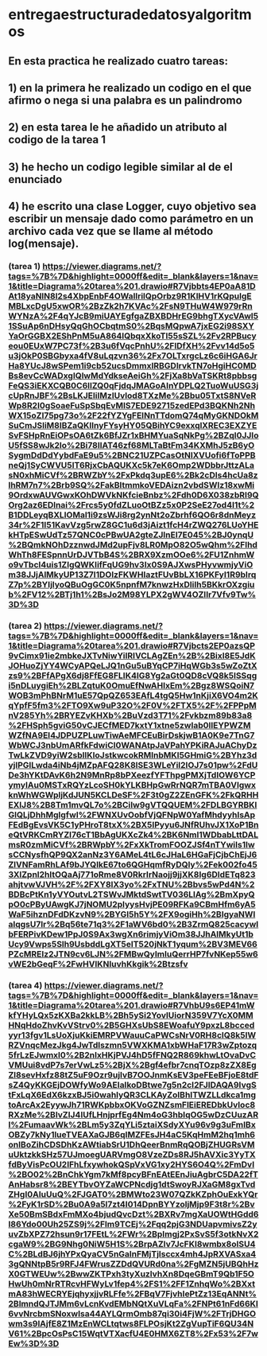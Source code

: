 # entregaestructuradedatosyalgoritmos
## En esta practica he realizado cuatro tareas:
## 1) en la primera he realizado un codigo en el que afirmo o nega si una palabra es un palindromo
## 2) en esta tarea le he añadido un atributo al codigo de la tarea 1 
## 3) he hecho un codigo legible similar al de el enunciado 
## 4) he escrito una clase Logger, cuyo objetivo sea escribir un mensaje dado como parámetro en un archivo cada vez que se llame al método log(mensaje). 

### (tarea 1) https://viewer.diagrams.net/?tags=%7B%7D&highlight=0000ff&edit=_blank&layers=1&nav=1&title=Diagrama%20tarea%201.drawio#R7Vjbbts4EP0aA81DAt18yaNlN8l2s4XbpEnbF4OWaIlrilQpOrbz9R1KlHV1rKQpulgEMBLxcDgU5xwOR%2BzZk2h7KVAc%2FsN9THuW4W979rRnWYNzA%2F4qYJcB9miUAYEgfgaZBXBDHrEG9bhgTXycVAwl51SSuAp6nDHsyQqGhOCbqtmS0%2BqsMQpwA7jxEG2i98SXYYaOrGGBX2EShPnM5uA864lQbqxXkoTI55sSZL%2Fv2RPBucyeou0EUxW7PC73f%2B3u6fVqcPnhU%2FIDfXH%2Fvv14d5o5u3jOkP0SBGbyxa4fV8uLqzvn36%2Fx7OLTxrgcLz6c6iHGA6JrHa8YUcJ8wSPem1i9cb52ucsDmmxIRBGDlrvkTN7oHgiHC0MDBs8evCcWADxgIQlwMdYdkseAeiGh%2FjXa8bVaTSKRt8pbbsgFeQS3iEKXCQB0C6llZQ0qFjdqJMAGoAInYDPLQ2TuoWuUSG3jcUpRnJBF%2BsLKJEIiIMzlUvIod8TXzMe%2Bbu05TxtS8NVeRWp8R2I0gSoaeFuSpSbqEvMIS7EDE92715zedEPd3BQKNh2NhWX15oZI75pg73o%2F22fYZYgFEINnTTdomQ74qMyGKNDOkMSuCmJSliM8lBZaQKlInyFYsyHY05QBihYC9exxqlXREC3EXZYESvFSHpRnEiOPsOA6tZk6BfJZr1xBHMYuaSqNkPg%2BZql0JJIoU5fSS8wJk2lo%2Bi78IIAT46zf68MLTaBtFm34KXMhJ5zB6yOSygmDdDdYybdFaE9u5%2BNC21UZPCasOtNlXVUofi6fToPPBneQj1SyCWVU5IT6RjxCbAQUKXc5k7eK6Omp2WDbbrJttzALasN0xhMiCVf%2BRWZbY%2FxPkdq3upE6%2Bk2cDls4hcUa8zlhRM7n7%2Brb9SQ%2FakBltmmkoVEDAizn2vbdSWlz18xwMi9OrdxwAUVGwxKOhDWVkNKfcieBnbz%2Fdh0D6X038zbRI9QOrg2az6EDlnai%2Frcs5y0fdZLuoOtBZz5x0P2SeE27od4I1t%2B1DDLeyqBXLIOMal1i9zsWJi8rg2ynNt2oZbrhf6QO6r8dnMeyz34r%2F1I51KavVzg5rwZ8GC1u6d3jAizt1fcH4rZWQ276LUoYHEkHTpESwUdTz57QNC0cPBwUA2gteZJlnEI7E045%2BJ0ynqU%2BQmkNOhDzznwdJMd2upFjv8LR0MpO82O5wQhm%2FlhdWhTh8FESpnnUrDJVTbB4S%2BRX9XzmOOe6%2FU1ZnhmWo9vTbcl4uis1ZlgQWKIifFqUG9hv3Ix0S9AJXwsPHyvwmjyViOm38JJjAlMkyUP13Z7I1DOlzFKWHlaztFUvBbLX16PKFyI1R9bIrqZ7p%2BYIjlyoQBuOgGC0K5npnfM7knwzHxDIiIh5BKkrOXzgiub%2FV12%2BTj1h1%2BsJo2M98YLPX2gWV4OZIIr7Vfv9Tw%3D%3D
### (tarea 2) https://viewer.diagrams.net/?tags=%7B%7D&highlight=0000ff&edit=_blank&layers=1&nav=1&title=Diagrama%20tarea%201.drawio#R7Vjbcts2EP0azsQP9vCimx91ie2mbkeJXTvNiwYiIRIVCLAgZEn%2B%2BixI8E5JdKJOHuoZjYY4WCyAPQeLJQ1nGu5uBYqCP7iHqWGb3s5wZoZtXzs9%2BFfAPgX6dj8FfEG8FLIK4IG8Yg2aGt0QD8cVQ8k5lSSqgi5nDLuygiEh%2BLZqtuK0OmuEfNwAHlxEm%2Bgz8WSQoiN7WOB3mPhBNrM1uE57QpQZ653EAfL4tgQ5Hw1nKjiX6VO4m2KqYpfF5fm3%2FTO9Xw9uP32O%2F0V%2FTX5%2F%2FPPpMnV285Yh%2BRYEZvKHXb%2BuVzd3T71%2Fvkbzm89b83a8%2FHSph5gviG50vCJECfMED7kxtY1xtne5zwIab0lIEYPWZMWZfNA9EI4JDPUZPLuwTiwAeMFCEuBirDskjwB1A0K9e7TnG7WbWCJ3nbUmARfkFdwiCl0WANAtpJaVPahYPKiRAJuAChyDzTwLkZVD9yiW2sbllKIoJstkwcokRMInbMKl5GHmiG%2BYhz3dyjlPGlLwda4iNb4jMZpAFQ28K8lSE3WLeYil2IOJ7s01pw%2FdUDe3hYKtDAvK6h2N9MnRp8bPXeezfYFThpgPMXjTdIOW6YCPymyIAu0MSTxRQYzLcoSH0kYLKBHpGwRrNQR7mTBA0VIgwxknWhWGWpljKdJUN5KCLDeSF%2F3t0gZ2ZEnGFK%2FkQRHHEXIJ8%2B8Tm1mvQL7o%2BCiIw9gVTQQUEM%2FDLBGYRBKlGlQLjDhhMglgfwI%2FWNXUvOobfVjQFNpW0YafMhdyyhlsApFEdBgEvsVK5C1yPHroT8txX%2BX5lPyyu6JNfRUhvJX1XoP1BneQtVRKCmRYZI76cT1BbAgUKXcZk4%2BK6Nml1WDbabLttDALmsR0zmMiCVf%2BRWpbY%2FxXkTromFOOZJSf4nTYwils1lwsCCNysfhQP9QX2anNz3Y6AMeL4tL6cJHaL6HGaFjCjbChEjJ6ZlVNFamRhLAf9bJYQIkE67to6QGHqmfRyDQly%2Fek002fo453XlZpnl2hltOQaAj771oRme8V0RkrIrNaojj9jjXK8Ig6DldETq823ahjtvwVJVH%2F%2FXY8lX3yo%2FxTNU%2Bbvs5wPd4N%2BDBcPtKn1yVYOutvL2TSWvJMktdSwtTV036LlAg%2BmXpyQpO0cPByUAwgKJ7jNOMU2plyysHvjPE09RFKa9CBmHfm6yA5WaF5ihznDFdDKzvN9%2BYGI5h5Y%2FX9ogiHh%2BIgyaNWlalqgsU7Ir%2Bq56te71q3%2F1aWV6bd0%2B3ZrmQ825cacywIbFERPivKDew1PpJ0S9Ax3wgXn6rimjyViOm38JJhAlMkyUt1bUcy9Vwps5Slh9UsbddLgXT5elT520jNkT1yqum%2BV3MEV66PZcMREIz2JTN9cv6LJN%2FMBwQyImIuQerrHP7fvNKep55w6vWE2bGeqF%2FwHVIKNIuvhKkgik%2Btzsfv
### (tarea 4) https://viewer.diagrams.net/?tags=%7B%7D&highlight=0000ff&edit=_blank&layers=1&nav=1&title=Diagrama%20tarea%201.drawio#R7VhbU9s6EP41mWkfYHyLQx5zKXBa2kkLB%2Bh5ySi2YovIUiorN359V7YcX0MMHNqHdoZhvKvVStrv0%2B5GHXsUbS8EWoafuY9pxzL8bccedyyr13fgv1LsUoXjuKkiEMRPVWauuCaPWCsNrV0RH8clQ8k5lWRZVnqcMezJkg4JwTdlszmn5VWXKMA1xbWHaF17R3wZptozq5frLzEJwmxl0%2B2nIxHKjPVJ4hD5fFNQ2R869khwLtOvaDvCVMUui8vdP7s7erVwLz5%2BjX%2Bgf4efbr7cnqTOzp8zZX8EgZl8sevHxfz88tZ5uF9Ozr9ujIvB7OOJnmKsEV3peFEeBFjoE8tdFsZ4QyKKGEjDOWfyWo9AEIaIkoDBtwe7g5n2cI2FJIDAQA9IvgStFxLqX6EdX6kzxBJ5i0wahlyQR3CLKAyZoIBhITWZLLdkca1mgtoArcAx2EyywJh71RWKpbbxOKVoGZNZsmFlEiEREDbkUvIoc8RXzMe%2BlvZIJ4IUfLHnjprfEg4Nm4oG3hbIqOG5wDzCUuzARI%2FumaavWk%2BLm5y3ZqYLi5ztaiXSdyXYu96v9g3uFmIBxOBZy7kNy1lueTVEAXaGJB6qIMZFEsJH4aC5KqHmM2hq1mh6onIBoZihCDSDhKzAWtiabSrU1DhQeerBnmRqQOBjZHUGRsVMuUktzkkSHz57UJmoegUARVmgO8VzeZDs8RJ5hAVXic3YyTXfdByVisPcOU2IFhLfxywhokQSpVxVG1xy2HYS6O4Q%2FmDvI%2BO02%2BnChkYgm7kMf8pcyBFnEAtEEnJiuAgbrC5DA22fTAnHabsr8%2BEYTbvOYZaWCPNcdjg1dtSwoyRJXaGM8gxTvdZHgI0AIuUuQ%2FJGAT0%2BMWto23W07QZkKZphOuExkYQr%2FyK1rSD%2Bu0A9a5l7zt4I014DpnBYYzoljMjp9F3t8r%2BvXe50BmSBdxFmMXo4bjudQvcDzt%2BXRv7mgXaUOWtHGdd6I86Ydo00Uh25ZS9j%2FIm9TCEj%2Fqq2pjG3NDUapvmivsZ2yuvZbXPZ72hsun9r17FEtL%2FWr%2BpImgj2PxSvS5f3otkNvX2cgaW9%2BG9Nhg0NiW5H1S%2BrpAZlv7JcFKl8wmbx8olSU4C%2BLdBJ6jhYPxQyaCV5nGalnFMjTjlsccx4mh4JpRXVASxa43gQNNtpB5r9RFJ4FWrusZZDdQVURd0na%2FgMZN5jUBQhHzX0GTWEUw%2BwwZKTPxh3tyXuzlvhXn8DqeGBmT9Qb1F5OHwUh0mNrRTRcvHFWyLv1fep4%2FS1%2FF1ZnhqWo%2BXxtmA83hWECRYEjqhyxjjvRLFfe%2FBqV7FjvhIePtZz13EqANNt%2BlmndQJTJMm6vLcnKvdEMbNQtXuVLqFa%2FNPt61nFd66KI6vvNrcbmSNoxwIsa44AYLQrmOmb87qi30i4FjW%2FTrjDHGOwm3s9lAjfE8Z1MzEnWCLtqtws8FLPOsjKt2ZgVupTiF6QU34NV61%2BpcOsPsC15WqtVTXacfU4E0HMX6ZT8%2Fx53%2F7wEw%3D%3D
